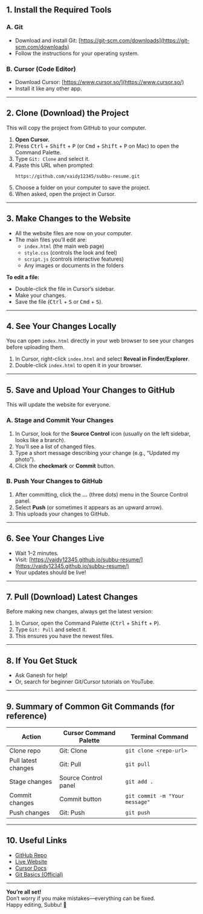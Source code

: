 ## 1. **Install the Required Tools**

### A. **Git**
- Download and install Git: [https://git-scm.com/downloads](https://git-scm.com/downloads)
- Follow the instructions for your operating system.

### B. **Cursor (Code Editor)**
- Download Cursor: [https://www.cursor.so/](https://www.cursor.so/)
- Install it like any other app.

---

## 2. **Clone (Download) the Project**

This will copy the project from GitHub to your computer.

1. **Open Cursor.**
2. Press <kbd>Ctrl</kbd> + <kbd>Shift</kbd> + <kbd>P</kbd> (or <kbd>Cmd</kbd> + <kbd>Shift</kbd> + <kbd>P</kbd> on Mac) to open the Command Palette.
3. Type `Git: Clone` and select it.
4. Paste this URL when prompted:  
   ```
   https://github.com/vaidy12345/subbu-resume.git
   ```
5. Choose a folder on your computer to save the project.
6. When asked, open the project in Cursor.

---

## 3. **Make Changes to the Website**

- All the website files are now on your computer.
- The main files you’ll edit are:
  - `index.html` (the main web page)
  - `style.css` (controls the look and feel)
  - `script.js` (controls interactive features)
  - Any images or documents in the folders

**To edit a file:**
- Double-click the file in Cursor’s sidebar.
- Make your changes.
- Save the file (<kbd>Ctrl</kbd> + <kbd>S</kbd> or <kbd>Cmd</kbd> + <kbd>S</kbd>).

---

## 4. **See Your Changes Locally**

You can open `index.html` directly in your web browser to see your changes before uploading them.

1. In Cursor, right-click `index.html` and select **Reveal in Finder/Explorer**.
2. Double-click `index.html` to open it in your browser.

---

## 5. **Save and Upload Your Changes to GitHub**

This will update the website for everyone.

### A. **Stage and Commit Your Changes**

1. In Cursor, look for the **Source Control** icon (usually on the left sidebar, looks like a branch).
2. You’ll see a list of changed files.
3. Type a short message describing your change (e.g., “Updated my photo”).
4. Click the **checkmark** or **Commit** button.

### B. **Push Your Changes to GitHub**

1. After committing, click the **…** (three dots) menu in the Source Control panel.
2. Select **Push** (or sometimes it appears as an upward arrow).
3. This uploads your changes to GitHub.

---

## 6. **See Your Changes Live**

- Wait 1–2 minutes.
- Visit: [https://vaidy12345.github.io/subbu-resume/](https://vaidy12345.github.io/subbu-resume/)
- Your updates should be live!

---

## 7. **Pull (Download) Latest Changes**

Before making new changes, always get the latest version:

1. In Cursor, open the Command Palette (<kbd>Ctrl</kbd> + <kbd>Shift</kbd> + <kbd>P</kbd>).
2. Type `Git: Pull` and select it.
3. This ensures you have the newest files.

---

## 8. **If You Get Stuck**

- Ask Ganesh for help!
- Or, search for beginner Git/Cursor tutorials on YouTube.

---

## 9. **Summary of Common Git Commands (for reference)**

| Action                | Cursor Command Palette | Terminal Command                        |
|-----------------------|-----------------------|-----------------------------------------|
| Clone repo            | Git: Clone            | `git clone <repo-url>`                  |
| Pull latest changes   | Git: Pull             | `git pull`                              |
| Stage changes         | Source Control panel  | `git add .`                             |
| Commit changes        | Commit button         | `git commit -m "Your message"`          |
| Push changes          | Git: Push             | `git push`                              |

---

## 10. **Useful Links**

- [GitHub Repo](https://github.com/vaidy12345/subbu-resume)
- [Live Website](https://vaidy12345.github.io/subbu-resume/)
- [Cursor Docs](https://docs.cursor.so/)
- [Git Basics (Official)](https://git-scm.com/docs/gittutorial)

---

**You’re all set!**  
Don’t worry if you make mistakes—everything can be fixed.  
Happy editing, Subbu! 🚀